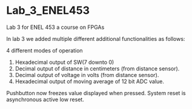 # Lab_3_ENEL453
Lab 3 for ENEL 453 a course on FPGAs

In lab 3 we added multiple different additional functionalities as follows:

4 different modes of operation
1) Hexadecimal output of SW(7 downto 0)
2) Decimal output of distance in centimeters (from distance sensor).
3) Decimal output of voltage in volts (from distance sensor).
4) Hexadecimal output of moving average of 12 bit ADC value.

Pushbutton now freezes value displayed when pressed.
System reset is asynchronous active low reset.
